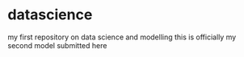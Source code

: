 # datascience
my first repository on data science and modelling
this is officially my second model submitted here
